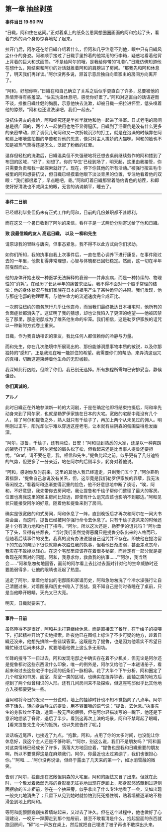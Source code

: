 ## 第一章 抽丝剥茧

**事件当日 19:50 PM**

“日織，阿和住在这间。”正对着桌上的纸条苦思冥想圈圈画画的阿和抬起了头，看着门外的两个身影惊喜地站了起来。

拉开门后，阿尔还在给日織介绍着什么，但阿和几乎注意不到他，眼中只有日織风尘仆仆的身姿。阿和顺手接过了日織手里拎着的他常用的行李箱，疑惑地看着他背上背着的巨大和式画筒。“不是给阿尔的哦，是我给你带的‘礼物’。”日織仿佛知道他在想什么，刚结束和阿尔的对话就推着阿和的肩膀进了房间。“那我先和阿和休息了，明天我们再详谈。”阿尔没再多说，颔首示意后独自向着家主的房间方向离开了。

“阿和，好想你啊。”日織在和自己确立了关系之后似乎更直白了许多，总要被他的热情弄得有些羞涩。“快去洗澡休息吧，感觉你好累了。”阿和对这直白的话语避而不谈，推推日織壮健的胸肌，示意他快去洗漱，却被日織一把拉进怀里，低头嗅着他的脖颈，“阿和也还没洗澡吧，我们一起去。”

没抗住男友的撒娇，阿和终究还是半推半就地和他一起进了浴室。日式老宅的房间总是很广阔的，两个人一起使用也绝不显得逼仄。日織到了浴室倒是没有什么更多的亲密举动，除了调侃几句阿和又一次折戟沉沙的打工，就是在泡澡的时候靠在阿和肩上嘟囔些拍摄的辛苦和对他的思念，像只对主人撒娇的大猫咪。阿和的脸也不知是被热气熏得还是怎么，泛起了粉嫩的红晕。

温存但轻松的洗漱后，日織温柔但不失强硬地将还想去桌前继续劳作的阿和搂到了布団的区域，“好了，别想了。你的‘华生’已经到场了，明天起，这里由我接管，你只需要负责和我一起探索就好了。现在，停下你其他的所有活动。”被强行按进毛巾被里的阿和想要抗议，但日織已经摸着他眼下淡淡青黑的位置，专注地看着他的双眼：“我们都很累了，早点睡吧，乖。”阿和盯着日織那冒着隐约青色的胡茬，和即使好好清洗也不减风尘的眼，无言的讷讷躺平，睡去了。

---

**事件二日前**

已经顺利毕业但仍未有正式工作的阿和，目前的几份兼职都不甚顺利。

而在这又一个暑日收到了阿尔的来信，看样子是一式两份分别寄送给了他和日織。

**致 我最信赖的友人 高远日織，** **以及 一柳和先生**

请原谅我的冒昧与唐突，但事态紧急，我不得不以此方式向你们求助。

如你们所知，我的执事自我上次事件后，一直在悉心调养下进行康复。在事件刚过去的一年里，他恢复得非常理想，心智与体魄都已回归稳定。然而，这一切在半年前戛然而止。

他的身体开始出现一种医学无法解释的衰弱——并非疾病，而是一种持续的、物理性的“消耗”。在经历了长达半年的痛苦求证后，我不得不面对一个超乎常理的结论：他的身体状况与我们家族在日本的祖宅产生了某种诡异的共鸣。我们发现，他与那座宅邸的物理距离，与他生命力的流逝速度完全成正比。

一次前往纽约的商务旅行几乎让他丧命，而当我们最终抵达日本祖宅时，他所有的负面症状都消失了。这证明了我的猜想，却也让我陷入了更深的绝望——他被囚禁在了那里，那座宅邸成为了维系他生命的牢笼。我们相信，这是勒罗伊家族的诅咒以一种新的方式卷土重来。

日織，作为我自幼相识的挚友，我比任何人都信赖你的冷静与力量。

而和先生，你在几次绝境中所展现出的、那份能够洞悉事物本质的敏锐，以及你那独特的“感知”，正是我现在唯一能抓住的希望。我需要你们的帮助，来弄清这诅咒的真相，切断这道束缚着他生命的无形枷锁。

我深知此行凶险，但除了你们，我已别无选择。所有旅程所需均已安排妥当，静候佳音。

**你们真诚的，**

**アルノ**

此时日織正在外地参演新一轮的大河剧，于是在确定他即将结束拍摄后，阿和率先动身来到了阿尔家，也就是勒罗伊家族在日本的大宅。宽敞的宅邸中竟没有几个人，除了阿尔和提鲁之外，熟人就只有千绘子了，再加上两个从未见过的佣人。明明刚过正午，阳光却似乎难以穿透这座老宅，让本就有些阴森的氛围显得愈发幽深。

“阿尔，提鲁，千绘子，还有两位，日安！”阿和见到熟悉的大家，还是以一种爽朗的架势打了招呼。阿尔紧皱的眉头松了松，但看起来还是比当事人提鲁还要担忧。“Graf，请不要在意，我，相信和先生。”提鲁比起之前，似乎更有了几分迪特的气势，但更多了一分亲近，站在阿尔的后侧半步，躬身对着他说。

“阿和，感谢你及时前来，这里的其他人我已经遣走，只剩我们五个了。”阿尔斟酌着措辞，“提鲁自己总说没有关系，但，这毕竟是我们勒罗伊家族的罪孽，我无法等闲视之。”看着阿和逐渐变得沉重的脸色，他不好意思地中断了谈话，“唉，阿和，不好意思，我先带你去房间吧，我让提鲁和千绘子帮你们整理了最大的客房。位置也离我这里的家主房间比较远，即使有什么诅咒应该也影响不到那边。”阿和见状只能接受阿尔的好意，随着他和提鲁来到了房间。

确实是很宽敞的和式房间，阿和休息了一阵，直到晚饭后才再次和阿尔在一间大书斋会面，而这时，提鲁已经被阿尔强行命令去休息了。只有千绘子送茶来的时候还是十分有活力地和他打了招呼。“阿尔，所以这次还是，勒罗伊的诅咒吗？”阿尔垂下了头，显得有些颓丧，“当时我们虽然觉得恶魔只是提鲁分裂出来的人格而已，但随着后续事件的发生，我真的没有办法说服自己诅咒并不存在。即使他在提洛留下的东西的帮助下很快就能再次胜任我的执事，但看他日渐虚弱，甚至差点丧命，我实在不敢掉以轻心。在这个宅邸里应该存在着很多秘密，而肯定有一部分就是提鲁现在所面对的问题。阿和，我恳求你，救救我的执事……”“阿尔，我当然会……”阿和急匆匆地回答，面前的阿尔看上去比过去面对针对他的生命威胁时还要脆弱得多，让他的眼睛也泛起了热意。

送走了阿尔，拿着他给出的宅邸图和家谱历史，阿和急匆匆洗了个冷水澡强行让自己清醒过来，对着图纸和历史书陷入了苦战。竟不知自己是何时昏睡在了桌前，只是当他睁开眼睛，天光又已大亮。

明天，日織就要来了。

---

**事件一日前**

虽然睡得不是很好，阿和并未打算继续休息，而是直接去了餐厅，在千绘子的投喂下，打起精神开始了实地探索。昨夜他已在图纸上标注了不少可疑的地方，趁着日織还没来，他想先排除一些错误答案。这既是为了提鲁，也是因为他着实不希望日織忙碌过后尚未休息，就要陪着他做上这么多无用功。

忙碌的搜寻下一日过去，阿和发现宅邸之中确实存在着不少机关，但无论是阿尔还是提鲁都对这些东西没什么印象，唯一的例外是，阿尔又给他了一本谜语册子，看起来和过去这些宅子中出现的纸条们一脉相承。花了大半个下午分析，阿和圈定了几个和室和书房、画室、茶室一类的区域，也确实在拨弄钟表、画轴之类的地方后挖到了两个似曾相识的人形。还有几间房间来不及探索，但这座宅邸似乎比其他地方入夜都要更快一些。

当阿和将今日的发现一一分说时，墙上的挂钟时针也不知不觉指向了八点半。阿尔停下话头，转向身后静立的提鲁，用不容置喙的语气说：“提鲁，去休息。”执事先生的身影纹丝不动，透着一股无声的倔强，但在阿尔轻描淡写的一睨下，他还是下意识地绷紧了脊背，退后了半步。看到这再次上演的场景，阿和不禁弯起了眼睛，【看来提鲁先生今天的抵抗，也以失败告终了呢。】

谈话临近尾声，也接近了九点。“抱歉，阿和，占用了你的太多时间，也没能让你休息好，我这个主人还是不够称职。”“阿尔，别这么说，我们不是朋友吗？”阿和面对这类情绪已经成长了许多，落落大方地回应着，“提鲁也是我和日織重要的朋友啊，所以不要觉得这是在麻烦我们。阿尔，你最近也太过紧绷了，我们也很担心你。”“阿和……”阿尔没再说话，但终于露出了几天来的第一个，如冰消雪融的微笑。

告别了阿尔，独自走在宽敞但阴森的大宅里，阿和的胆怯又冒了出来。但就在此时，一个散发着微弱光亮的身影毫无征兆地出现在走廊上，那身影悠悠飘到过道侧面摆放的五斗柜前，停在一个抽屉旁，似乎拿出了什么专注地看了一会，又如出现一般突兀地消失了；只留下从见到她时就惊怕到死死捂住嘴，贴着墙壁逐渐站不稳滑坐到地上的阿和。

等阿和能颤颤巍巍扶着墙站起来，又过去了许久。但在这个过程中，他也做好了心理建设，一咬牙一跺脚走到那个抽屉前，甚至不敢看清是什么，抱起里面的东西就跑回房间，“砰”地一声放在桌上，然后就把自己埋进了被子再也不敢探出头来。